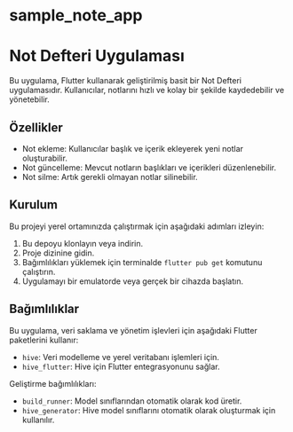# sample_note_app

# Not Defteri Uygulaması

Bu uygulama, Flutter kullanarak geliştirilmiş basit bir Not Defteri uygulamasıdır. Kullanıcılar, notlarını hızlı ve kolay bir şekilde kaydedebilir ve yönetebilir.

## Özellikler

- Not ekleme: Kullanıcılar başlık ve içerik ekleyerek yeni notlar oluşturabilir.
- Not güncelleme: Mevcut notların başlıkları ve içerikleri düzenlenebilir.
- Not silme: Artık gerekli olmayan notlar silinebilir.

## Kurulum

Bu projeyi yerel ortamınızda çalıştırmak için aşağıdaki adımları izleyin:

1. Bu depoyu klonlayın veya indirin.
2. Proje dizinine gidin.
3. Bağımlılıkları yüklemek için terminalde `flutter pub get` komutunu çalıştırın.
4. Uygulamayı bir emulatorde veya gerçek bir cihazda başlatın.

## Bağımlılıklar

Bu uygulama, veri saklama ve yönetim işlevleri için aşağıdaki Flutter paketlerini kullanır:

- `hive`: Veri modelleme ve yerel veritabanı işlemleri için.
- `hive_flutter`: Hive için Flutter entegrasyonunu sağlar.

Geliştirme bağımlılıkları:

- `build_runner`: Model sınıflarından otomatik olarak kod üretir.
- `hive_generator`: Hive model sınıflarını otomatik olarak oluşturmak için kullanılır.


 
